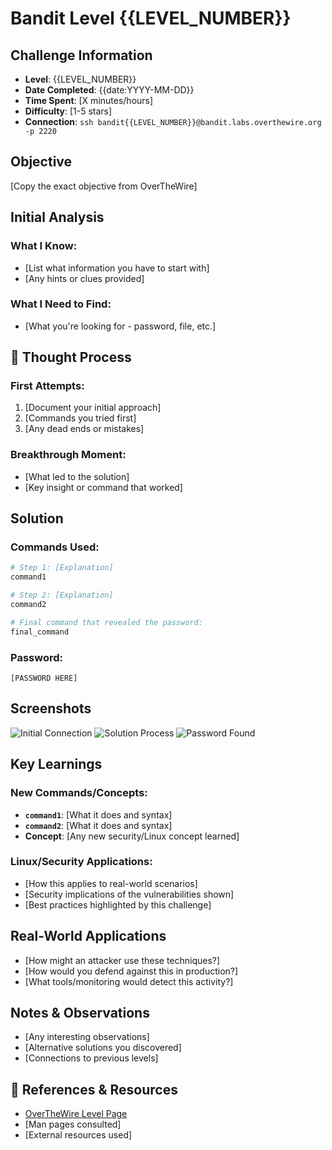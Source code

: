 # Bandit Level {{LEVEL_NUMBER}}

## Challenge Information
- **Level**: {{LEVEL_NUMBER}}
- **Date Completed**: {{date:YYYY-MM-DD}}
- **Time Spent**: [X minutes/hours]
- **Difficulty**: [1-5 stars]
- **Connection**: `ssh bandit{{LEVEL_NUMBER}}@bandit.labs.overthewire.org -p 2220`

## Objective
[Copy the exact objective from OverTheWire]

## Initial Analysis
### What I Know:
- [List what information you have to start with]
- [Any hints or clues provided]

### What I Need to Find:
- [What you're looking for - password, file, etc.]

## 💭 Thought Process
### First Attempts:
1. [Document your initial approach]
2. [Commands you tried first]
3. [Any dead ends or mistakes]

### Breakthrough Moment:
- [What led to the solution]
- [Key insight or command that worked]

## Solution

### Commands Used:
```bash
# Step 1: [Explanation]
command1

# Step 2: [Explanation]  
command2

# Final command that revealed the password:
final_command
```

### Password: 
```
[PASSWORD HERE]
```

## Screenshots
![Initial Connection](../assets/screenshots/level-{{LEVEL_NUMBER}}-connect.png)
![Solution Process](../assets/screenshots/level-{{LEVEL_NUMBER}}-solution.png)
![Password Found](../assets/screenshots/level-{{LEVEL_NUMBER}}-password.png)

## Key Learnings

### New Commands/Concepts:
- **`command1`**: [What it does and syntax]
- **`command2`**: [What it does and syntax]
- **Concept**: [Any new security/Linux concept learned]

### Linux/Security Applications:
- [How this applies to real-world scenarios]
- [Security implications of the vulnerabilities shown]
- [Best practices highlighted by this challenge]

## Real-World Applications
- [How might an attacker use these techniques?]
- [How would you defend against this in production?]
- [What tools/monitoring would detect this activity?]

## Notes & Observations
- [Any interesting observations]
- [Alternative solutions you discovered]
- [Connections to previous levels]

## 🔗 References & Resources
- [OverTheWire Level Page](http://overthewire.org/wargames/bandit/bandit{{LEVEL_NUMBER}}.html)
- [Man pages consulted]
- [External resources used]
